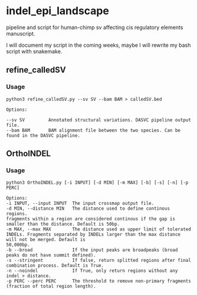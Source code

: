 # indel_epi_landscape
pipeline and script for human-chimp sv affecting cis regulatory elements manuscript.

I will document my script in the coming weeks, maybe I will rewrite my bash script with snakemake.

## refine_calledSV

### Usage

```
python3 refine_calledSV.py --sv SV --bam BAM > calledSV.bed

Options:

--sv SV			Annotated structural variations. DASVC pipeline output file.
--bam BAM		BAM alignment file between the two species. Can be found in the DASVC pipeline.

```



## OrthoINDEL

### Usage

```
python3 OrthoINDEL.py [-i INPUT] [-d MIN] [-m MAX] [-b] [-s] [-n] [-p PERC]

Options:
-i INPUT, --input INPUT  The input crossmap output file.
-d MIN, --distance MIN   The distance used to define continous regions. 																			fragments within a region are considered continous if the gap is smaller than the distance. Default is 50bp.
-m MAX, --max MAX        The distance used as upper limit of tolerated INDELs. Fragments separated by INDELs larger than the max distance will not be merged. Default is 																		50,000bp.
-b --broad               If the input peaks are broadpeaks (broad peaks do not have summit defined).
-s --stringent           If false, return splitted regions after final combination process. Default is True.
-n --noindel             If True, only return regions without any indel > distance.
-p PERC --perc PERC      The threshold to remove non-primary fragments (fraction of total region length).
```

